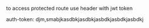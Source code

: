 to access protected route use header with jwt token

auth-token: djm,smabjkasdbkjasdbkjasbdkjasbdkjasbdkj
